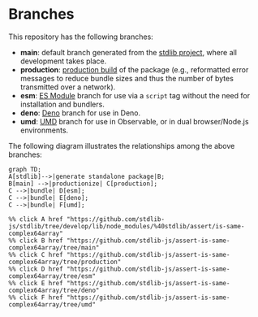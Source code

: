 <!--

@license Apache-2.0

Copyright (c) 2022 The Stdlib Authors.

Licensed under the Apache License, Version 2.0 (the "License");
you may not use this file except in compliance with the License.
You may obtain a copy of the License at

    http://www.apache.org/licenses/LICENSE-2.0

Unless required by applicable law or agreed to in writing, software
distributed under the License is distributed on an "AS IS" BASIS,
WITHOUT WARRANTIES OR CONDITIONS OF ANY KIND, either express or implied.
See the License for the specific language governing permissions and
limitations under the License.

-->

# Branches

This repository has the following branches:

-   **main**: default branch generated from the [stdlib project][stdlib-url], where all development takes place.
-   **production**: [production build][production-url] of the package (e.g., reformatted error messages to reduce bundle sizes and thus the number of bytes transmitted over a network).
-   **esm**: [ES Module][esm-url] branch for use via a `script` tag without the need for installation and bundlers.
-   **deno**: [Deno][deno-url] branch for use in Deno.
-   **umd**: [UMD][umd-url] branch for use in Observable, or in dual browser/Node.js environments.

The following diagram illustrates the relationships among the above branches:

```mermaid
graph TD;
A[stdlib]-->|generate standalone package|B;
B[main] -->|productionize| C[production];
C -->|bundle| D[esm];
C -->|bundle| E[deno];
C -->|bundle| F[umd];

%% click A href "https://github.com/stdlib-js/stdlib/tree/develop/lib/node_modules/%40stdlib/assert/is-same-complex64array"
%% click B href "https://github.com/stdlib-js/assert-is-same-complex64array/tree/main"
%% click C href "https://github.com/stdlib-js/assert-is-same-complex64array/tree/production"
%% click D href "https://github.com/stdlib-js/assert-is-same-complex64array/tree/esm"
%% click E href "https://github.com/stdlib-js/assert-is-same-complex64array/tree/deno"
%% click F href "https://github.com/stdlib-js/assert-is-same-complex64array/tree/umd"
```

[stdlib-url]: https://github.com/stdlib-js/stdlib/tree/develop/lib/node_modules/%40stdlib/assert/is-same-complex64array
[production-url]: https://github.com/stdlib-js/assert-is-same-complex64array/tree/production
[deno-url]: https://github.com/stdlib-js/assert-is-same-complex64array/tree/deno
[umd-url]: https://github.com/stdlib-js/assert-is-same-complex64array/tree/umd
[esm-url]: https://github.com/stdlib-js/assert-is-same-complex64array/tree/esm
